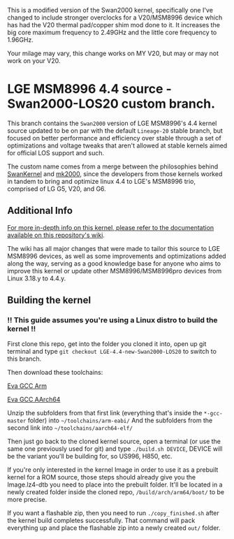 This is a modified version of the Swan2000 kernel, specifically one I've changed to include stronger overclocks for a V20/MSM8996 device which has had the V20 thermal pad/copper shim mod done to it.
It increases the big core maximum frequency to 2.49GHz and the little core frequency to 1.96GHz.

Your milage may vary, this change works on MY V20, but may or may not work on your V20.

# LGE MSM8996 4.4 source - Swan2000-LOS20 custom branch.

This branch contains the `Swan2000` version of LGE MSM8996's 4.4 kernel source updated to be on par with the default `Lineage-20` stable branch, but focused on better performance and efficiency over stable through a set of optimizations and voltage tweaks that aren't allowed at stable kernels aimed for official LOS support and such.

The custom name comes from a merge between the philosophies behind [SwanKernel](https://github.com/AShiningRay/SwanKernel-LGV20_G5_G6) and [mk2000](https://github.com/stendro/msm8996_lge_kernel), since the developers from those kernels worked in tandem to bring and optimize linux 4.4 to LGE's MSM8996 trio, comprised of LG G5, V20, and G6.

## Additional Info

[For more in-depth info on this kernel, please refer to the documentation available on 
this repository's wiki](https://github.com/LGE-G5-G6-V20/msm8996_lge_kernel/wiki). 

The wiki has all major changes that were made to tailor this source to LGE MSM8996 devices, as well as some improvements 
and optimizations added along the way, serving as a good knowledge base for anyone who aims to improve this kernel or update other
MSM8996/MSM8996pro devices from Linux 3.18.y to 4.4.y.

## Building the kernel

### !! This guide assumes you're using a Linux distro to build the kernel !! 

First clone this repo, get into the folder you cloned it into, open up git terminal and type `git checkout LGE-4.4-new-Swan2000-LOS20` to switch to this branch.

Then download these toolchains:

[Eva GCC Arm](https://github.com/mvaisakh/gcc-arm/archive/gcc-master.zip)

[Eva GCC AArch64](https://github.com/mvaisakh/gcc-arm64/archive/gcc-master.zip)

Unzip the subfolders from that first link (everything that's inside the `*-gcc-master` folder) into `~/toolchains/arm-eabi/`
And the subfolders from the second link into `~/toolchains/aarch64-elf/`

Then just go back to the cloned kernel source, open a terminal (or use the same one previously used for git) and type `./build.sh DEVICE`, DEVICE will be the variant you'll be building for, so US996, H850, etc.

If you're only interested in the kernel Image in order to use it as a prebuilt kernel for a ROM source, those steps should already give you the Image.lz4-dtb you need to place into the prebuilt folder. It'll be located in a newly created folder inside the cloned repo, `/build/arch/arm64/boot/` to be more precise.

If you want a flashable zip, then you need to run `./copy_finished.sh` after the kernel build completes successfully. That command will pack everything up and place the flashable zip into a newly created `out/` folder.
